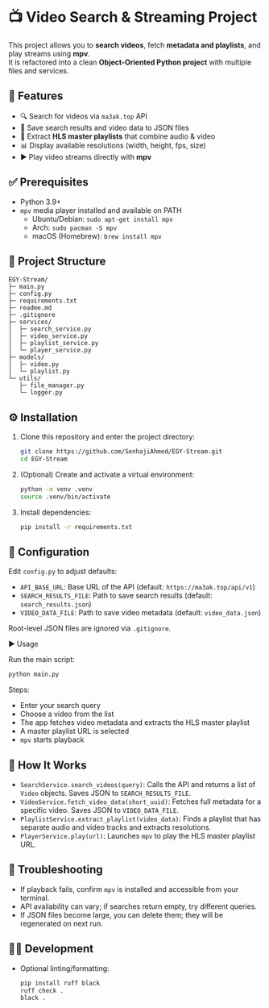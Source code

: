 # 📺 Video Search & Streaming Project
This project allows you to **search videos**, fetch **metadata and playlists**, and play streams using **mpv**.  
It is refactored into a clean **Object-Oriented Python project** with multiple files and services.  

## 🚀 Features
- 🔍 Search for videos via `ma3ak.top` API  
- 📂 Save search results and video data to JSON files  
- 🎥 Extract **HLS master playlists** that combine audio & video  
- 📊 Display available resolutions (width, height, fps, size)  
- ▶️ Play video streams directly with **mpv**  

## ✅ Prerequisites
- Python 3.9+
- `mpv` media player installed and available on PATH
  - Ubuntu/Debian: `sudo apt-get install mpv`
  - Arch: `sudo pacman -S mpv`
  - macOS (Homebrew): `brew install mpv`

## 📂 Project Structure
```text
EGY-Stream/
├─ main.py
├─ config.py
├─ requirements.txt
├─ readme.md
├─ .gitignore
├─ services/
│  ├─ search_service.py
│  ├─ video_service.py
│  ├─ playlist_service.py
│  └─ player_service.py
├─ models/
│  ├─ video.py
│  └─ playlist.py
└─ utils/
   ├─ file_manager.py
   └─ logger.py
```

## ⚙️ Installation
1. Clone this repository and enter the project directory:
   ```bash
   git clone https://github.com/SenhajiAhmed/EGY-Stream.git
   cd EGY-Stream
   ```
2. (Optional) Create and activate a virtual environment:
   ```bash
   python -m venv .venv
   source .venv/bin/activate
   ```
3. Install dependencies:
   ```bash
   pip install -r requirements.txt
   ```

## 🔧 Configuration
Edit `config.py` to adjust defaults:
- `API_BASE_URL`: Base URL of the API (default: `https://ma3ak.top/api/v1`)
- `SEARCH_RESULTS_FILE`: Path to save search results (default: `search_results.json`)
- `VIDEO_DATA_FILE`: Path to save video metadata (default: `video_data.json`)

Root-level JSON files are ignored via `.gitignore`.

▶️ Usage

Run the main script:
```bash
python main.py
```

Steps:
- Enter your search query
- Choose a video from the list
- The app fetches video metadata and extracts the HLS master playlist
- A master playlist URL is selected
- `mpv` starts playback

## 🔩 How It Works
- `SearchService.search_videos(query)`: Calls the API and returns a list of `Video` objects. Saves JSON to `SEARCH_RESULTS_FILE`.
- `VideoService.fetch_video_data(short_uuid)`: Fetches full metadata for a specific video. Saves JSON to `VIDEO_DATA_FILE`.
- `PlaylistService.extract_playlist(video_data)`: Finds a playlist that has separate audio and video tracks and extracts resolutions.
- `PlayerService.play(url)`: Launches `mpv` to play the HLS master playlist URL.

## 🧰 Troubleshooting
- If playback fails, confirm `mpv` is installed and accessible from your terminal.
- API availability can vary; if searches return empty, try different queries.
- If JSON files become large, you can delete them; they will be regenerated on next run.

## 👩‍💻 Development
- Optional linting/formatting:
  ```bash
  pip install ruff black
  ruff check .
  black .
  ```